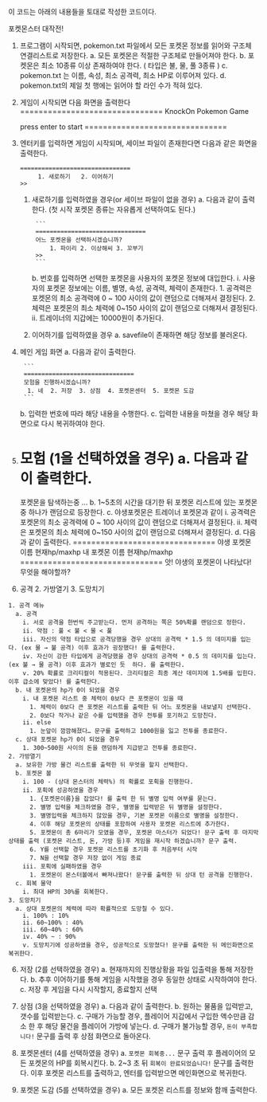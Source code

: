 이 코드는 아래의 내용들을 토대로 작성한 코드이다.

포켓몬스터 대작전!
1. 프로그램이 시작되면, pokemon.txt 파일에서 모든 포켓몬 정보를 읽어와 구조체 연결리스트로 저장한다. 
  a. 모든 포켓몬은 적절한 구조체로 만들어져야 한다.
  b. 포켓몬은 최소 10종류 이상 존재하여야 한다. ( 타입은 불, 물, 풀 3종류 )
  c. pokemon.txt 는 이름, 속성, 최소 공격력, 최소 HP로 이루어져 있다.
  d. pokemon.txt의 제일 첫 행에는 읽어야 할 라인 수가 적혀 있다.

3. 게임이 시작되면 다음 화면을 출력한다
===============================
     KnockOn Pokemon Game
     
     press enter to start
===============================

3. 엔터키를 입력하면 게임이 시작되며, 세이브 파일이 존재한다면 다음과 같은 화면을 출력한다.
    
    ```
    ===============================
         1. 새로하기   2. 이어하기
    >>
    ```
    
    1. 새로하기를 입력하였을 경우(or 세이브 파일이 없을 경우)
        a. 다음과 같이 출력한다. (첫 시작 포켓몬 종류는 자유롭게 선택하여도 된다.)
            
            ```
            ===============================
            어느 포켓몬을 선택하시겠습니까?
            	1. 파이리 2. 이상해씨 3. 꼬부기
            >> 
            ```
            
        b. 번호를 입력하면 선택한 포켓몬을 사용자의 포켓몬 정보에 대입한다.
            i. 사용자의 포켓몬 정보에는 이름, 별명, 속성, 공격력, 체력이 존재한다.
                1. 공격력은 포켓몬의 최소 공격력에 0 ~ 100 사이의 값이 랜덤으로 더해져서 결정된다.
                2. 체력은 포켓몬의 최소 체력에 0~150 사이의 값이 랜덤으로 더해져서 결정된다.
            ii. 트레이너의 지갑에는 10000원이 추가된다.
    2. 이어하기를 입력하였을 경우
        a. savefile이 존재하면 해당 정보를 불러온다.

4. 메인 게임 화면
    a. 다음과 같이 출력한다.
        
        ```
        ===============================
        모험을 진행하시겠습니까?
         1. 네  2. 저장  3. 상점  4. 포켓몬센터  5. 포켓몬 도감
        ```

    b. 입력한 번호에 따라 해당 내용을 수행한다.
    c. 입력한 내용을 마쳤을 경우 해당 화면으로 다시 복귀하여야 한다.

5. 모험 (1을 선택하였을 경우)
  a. 다음과 같이 출력한다.
    ===============================
    포켓몬을 탐색하는중 ...
  b. 1~5초의 시간을 대기한 뒤 포켓몬 리스트에 있는 포켓몬 중 하나가 랜덤으로 등장한다.
  c. 야생포켓몬은 트레이너 포켓몬과 같이 
    i. 공격력은 포켓몬의 최소 공격력에 0 ~ 100 사이의 값이 랜덤으로 더해져서 결정된다.
    ii. 체력은 포켓몬의 최소 체력에 0~150 사이의 값이 랜덤으로 더해져서 결정된다.
  d. 다음과 같이 출력한다.
  ===============================
  									야생 포켓몬 이름
  									 현재hp/maxhp
  내 포켓몬 이름
  현재hp/maxhp
  ===============================
  앗! 야생의 포켓몬이 나타났다!
  무엇을 해야할까?
  1. 공격 2. 가방열기 3. 도망치기
  >>
    1. 공격 메뉴
      a. 공격
        i. 서로 공격을 한번씩 주고받는다. 먼저 공격하는 쪽은 50%확률 랜덤으로 정한다.
        ii. 약점 : 풀 < 불 < 물 < 풀
        iii. 자신의 약점 타입으로 공격당했을 경우 상대의 공격력 * 1.5 의 데미지를 입는다. (ex 물 → 불 공격) 이후 효과가 굉장했다! 를 출력한다.
        iv. 자신이 강한 타입에게 공격당했을 경우 상대의 공격력 * 0.5 의 데미지를 입는다. (ex 불 → 물 공격) 이후 효과가 별로인 듯  하다. 를 출력한다.
        v. 20% 확률로 크리티컬이 적용된다. 크리티컬은 최종 계산 데미지에 1.5배를 입힌다. 이후 급소에 맞았다! 를 출력한다.
      b. 내 포켓몬의 hp가 0이 되었을 경우
        i. 내 포켓몬 리스트 중 체력이 0보다 큰 포켓몬이 있을 때
          1. 체력이 0보다 큰 포켓몬 리스트를 출력한 뒤 어느 포켓몬을 내보낼지 선택한다.
          2. 0보다 작거나 같은 수를 입력했을 경우 전투를 포기하고 도망친다.
        ii. else
          1. 눈앞이 깜깜해졌다… 문구를 출력하고 1000원을 잃고 전투를 종료한다.
      c. 상대 포켓몬 hp가 0이 되었을 경우
        1. 300~500원 사이의 돈을 랜덤하게 지급받고 전투를 종료한다.
    2. 가방열기
      a. 보유한 가방 물건 리스트를 출력한 뒤 무엇을 할지 선택한다.
      b. 포켓몬 볼
        i. 100 - (상대 몬스터의 체력%) 의 확률로 포획을 진행한다.
        ii. 포획에 성공하였을 경우
          1. {포켓몬이름}을 잡았다! 를 출력 한 뒤 별명 입력 여부를 묻는다.
          2. 별명 입력을 체크하였을 경우, 별명을 입력받은 뒤 별명을 설정한다.
          3. 별명입력을 체크하지 않았을 경우, 기본 포켓몬 이름으로 별명을 설정한다.
          4. 이후 해당 포켓몬의 상태를 포함하여 사용자 포켓몬 리스트에 추가한다.
          5. 포켓몬이 총 6마리가 모였을 경우, 포켓몬 마스터가 되었다! 문구 출력 후 마지막 상태를 출력 (포켓몬 리스트, 돈, 가방 등)후 게임을 재시작 하겠습니까? 문구 출력.
          6. Y를 선택할 경우 포켓몬 리스트를 초기화 후 처음부터 시작
          7. N을 선택할 경우 저장 없이 게임 종료
        iii. 포획에 실패하였을 경우
          1. 포켓몬이 몬스터볼에서 빠져나왔다! 문구를 출력한 뒤 상대 턴 공격을 진행한다.
      c. 회복 물약
        i. 최대 HP의 30%를 회복한다.
    3. 도망치기
      a. 상대 포켓몬의 체력에 따라 확률적으로 도망칠 수 있다.
        i. 100% : 10%
        ii. 60~100% : 40%
        iii. 60~40% : 60%
        iv. 40% ~ : 90%
        v. 도망치기에 성공하였을 경우, 성공적으로 도망쳤다! 문구를 출력한 뒤 메인화면으로 복귀한다.

6. 저장 (2를 선택하였을 경우)
  a. 현재까지의 진행상황을 파일 입출력을 통해 저장한다.
  b. 추후 이어하기를 통해 게임을 시작했을 경우 동일한 상태로 시작하여야 한다.
  c. 저장 후 게임을 다시 시작할지, 종료할지 선택

7. 상점 (3을 선택하였을 경우)
  a. 다음과 같이 출력한다.
  b. 원하는 물품을 입력받고, 갯수를 입력받는다.
  c. 구매가 가능할 경우, 플레이어 지갑에서 구입한 액수만큼 감소 한 후 해당 물건을 플레이어 가방에 넣는다.
  d. 구매가 불가능할 경우, `돈이 부족합니다!` 문구를 출력 후 상점 화면으로 돌아온다.

8. 포켓몬센터 (4를 선택하였을 경우)
  a. `포켓몬 회복중...`  문구 출력 후 플레이어의 모든 포켓몬의 HP를 회복시킨다.
  b. 2~3 초 뒤  `회복이 완료되었습니다!` 문구를 출력한다. 이후 포켓몬 리스트를 출력하고, 엔터를 입력받으면 메인화면으로 복귀한다.

9. 포켓몬 도감 (5를 선택하였을 경우)
  a. 모든 포켓몬 리스트를 정보와 함깨 출력한다.
